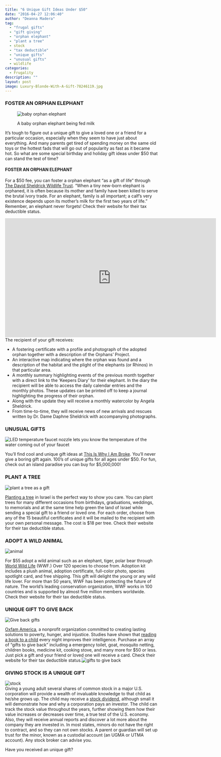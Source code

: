 ```yaml
---
title: "6 Unique Gift Ideas Under $50"
date: "2016-04-27 12:06:40"
author: "Deanna Madera"
tag:
  - "frugal gifts"
  - "gift giving"
  - "orphan elephant"
  - "plant a tree"
  - stock
  - "tax deductible"
  - "unique gifts"
  - "unusual gifts"
  - wildlife
categories:
  - Frugality
description: ""
layout: post
image: Luxury-Blonde-With-A-Gift-78246119.jpg
---
```


### FOSTER AN ORPHAN ELEPHANT

<figure aria-describedby="caption-attachment-3244" class="wp-caption alignnone" id="attachment_3244" style="width: 640px">

![baby orphan elephant](/posts/bigstock-Baby-Elephant-Being-Fed-Milk-30020138-1024x681.jpg)<figcaption class="wp-caption-text" id="caption-attachment-3244">A baby orphan elephant being fed milk</figcaption></figure>

It’s tough to figure out a unique gift to give a loved one or a friend for a particular occasion, especially when they seem to have just about everything. And many parents get tired of spending money on the same old toys or the hottest fads that will go out of popularity as fast as it became hot. So what are some special birthday and holiday gift ideas under $50 that can stand the test of time?

#### FOSTER AN ORPHAN ELEPHANT

For a $50 fee, you can foster a orphan elephant “as a gift of life” through [The David Sheldrick Wildlife Trust](https://www.sheldrickwildlifetrust.org/asp/fostering.asp). “When a tiny new-born elephant is orphaned, it is often because its mother and family have been killed to serve the brutal ivory trade. For an elephant, family is all important; a calf’s very existence depends upon its mother’s milk for the first two years of life.” Remember, an elephant never forgets! Check their website for their tax deductible status.

<iframe allow="accelerometer; autoplay; encrypted-media; gyroscope; picture-in-picture" allowfullscreen="" frameborder="0" height="392" loading="lazy" src="https://www.youtube.com/embed/jLL-0fSgCV4?feature=oembed" title="Adopt me | Sheldrick Trust" width="696"></iframe>  
The recipient of your gift receives:

- A fostering certificate with a profile and photograph of the adopted orphan together with a description of the Orphans’ Project.
- An interactive map indicating where the orphan was found and a description of the habitat and the plight of the elephants (or Rhinos) in that particular area.
- A monthly summary highlighting events of the previous month together with a direct link to the ‘Keepers Diary’ for their elephant. In the diary the recipient will be able to access the daily calendar entries and the monthly photos. These updates can be printed off to keep a journal highlighting the progress of their orphan.
- Along with the update they will receive a monthly watercolor by Angela Sheldrick.
- From time-to-time, they will receive news of new arrivals and rescues written by Dr. Dame Daphne Sheldrick with accompanying photographs.

### UNUSUAL GIFTS

![LED temperature faucet nozzle lets you know the temperature of the water coming out of your faucet](/posts/led-temperature-faucet-nozzle-300x250.jpg)

You’ll find cool and unique gift ideas at [This Is Why I Am Broke](https://www.thisiswhyimbroke.com/new/). You’ll never give a boring gift again. 100’s of unique gifts for all ages under $50. For fun, check out an island paradise you can buy for $5,000,000!

### PLANT A TREE

![plant a tree as a gift](/posts/childrensforestcertificate78611-693x1024.jpg)

[Planting a tree](https://www.jnf.org/support/tree-planting-center/?referrer=https://www.google.com/) in Israel is the perfect way to show you care. You can plant trees for many different occasions from birthdays, graduations, weddings, to memorials and at the same time help green the land of Israel while sending a special gift to a friend or loved one. For each order, choose from any of the 15 beautiful certificates and it will be mailed to the recipient with your own personal message. The cost is $18 per tree. Check their website for their tax deductible status.

### ADOPT A WILD ANIMAL

![animal](/posts/Tiger.jpg)

For $55 adopt a wild animal such as an elephant, tiger, polar bear through [World Wild Life](https://gifts.worldwildlife.org/gift-center/gifts/Species-Adoptions.aspx?sc=AWY1600WCGC1&gclid=Cj0KEQiAkIWzBRDK1ayo-Yjt38wBEiQAi7NnP9ObA0mFjVtVdDpoeeB_BfmPX3nEZeRAT48_pHABGyoaAs5t8P8HAQ) (WWF.) Over 120 species to choose from. Adoption kit includes a plush animal, adoption certificate, full-color photo, species spotlight card, and free shipping. This gift will delight the young or any wild life lover. For more than 50 years, WWF has been protecting the future of nature. The world’s leading conservation organization, WWF works in 100 countries and is supported by almost five million members worldwide. Check their website for their tax deductible status.

### UNIQUE GIFT TO GIVE BACK

![Give back gifts](/posts/give-back-1024x681.jpg)

[Oxfam America](https://www.oxfamamericaunwrapped.com/how-it-works/), a nonprofit organization committed to creating lasting solutions to poverty, hunger, and injustice. Studies have shown that [reading a book to a child](/reading-to-your-child-15-minutes-tonight-will-improve-their-intelligence) every night improves their intelligence. Purchase an array of “gifts to give back” including a emergency toilet, goat, mosquito netting, children books, medicine kit, cooking stove, and many more for $50 or less. Just pick a gift and your friend or loved one will receive a card. Check their website for their tax deductible status.![gifts to give back](/posts/howitworks2.jpg)

### GIVING STOCK IS A UNIQUE GIFT

![stock](/posts/Stock-exchange-1024x707.jpg)  
Giving a young adult several shares of common stock in a major U.S. corporation will provide a wealth of invaluable knowledge to that child as he/she grows up. The child may receive a [stock dividend](/a-beginners-guide-to-stocks-that-pay-dividends), although small it will demonstrate how and why a corporation pays an investor. The child can track the stock value throughout the years, further showing them how their value increases or decreases over time, a true test of the U.S. economy. Also, they will receive annual reports and discover a lot more about the company they are invested in. In most states, minors do not have the right to contract, and so they can not own stocks. A parent or guardian will set up trust for the minor, known as a custodial account (an UGMA or UTMA account). Any stock broker can advise you.

Have you received an unique gift?
